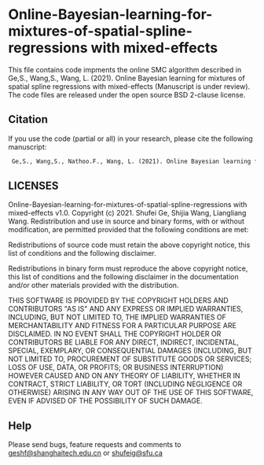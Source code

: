 # Online-Bayesian-learning-for-mixtures-of-spatial-spline-regressions with mixed-effects
This file contains code impments the online SMC algorithm described in Ge,S., Wang,S., Wang, L. (2021). Online Bayesian learning for mixtures of spatial spline regressions with mixed-effects (Manuscript is under review). The code files are released under the open source BSD 2-clause license.

## Citation
If you use the code (partial or all) in your research, please cite the following manuscript:
```diff
 Ge,S., Wang,S., Nathoo.F., Wang, L. (2021). Online Bayesian learning for mixtures of spatial spline regressions with mixed-effects.
```
 
 

## LICENSES
Online-Bayesian-learning-for-mixtures-of-spatial-spline-regressions with mixed-effects v1.0. Copyright (c) 2021. Shufei Ge, Shijia Wang, Liangliang Wang.
Redistribution and use in source and binary forms, with or without modification, are permitted provided that the following conditions are met:

Redistributions of source code must retain the above copyright notice, this list of conditions and the following disclaimer.

Redistributions in binary form must reproduce the above copyright notice, this list of conditions and the following disclaimer in the documentation and/or other materials provided with the distribution.

THIS SOFTWARE IS PROVIDED BY THE COPYRIGHT HOLDERS AND CONTRIBUTORS "AS IS" AND ANY EXPRESS OR IMPLIED WARRANTIES, INCLUDING, BUT NOT LIMITED TO, THE IMPLIED WARRANTIES OF MERCHANTABILITY AND FITNESS FOR A PARTICULAR PURPOSE ARE DISCLAIMED. IN NO EVENT SHALL THE COPYRIGHT HOLDER OR CONTRIBUTORS BE LIABLE FOR ANY DIRECT, INDIRECT, INCIDENTAL, SPECIAL, EXEMPLARY, OR CONSEQUENTIAL DAMAGES (INCLUDING, BUT NOT LIMITED TO, PROCUREMENT OF SUBSTITUTE GOODS OR SERVICES; LOSS OF USE, DATA, OR PROFITS; OR BUSINESS INTERRUPTION) HOWEVER CAUSED AND ON ANY THEORY OF LIABILITY, WHETHER IN CONTRACT, STRICT LIABILITY, OR TORT (INCLUDING NEGLIGENCE OR OTHERWISE) ARISING IN ANY WAY OUT OF THE USE OF THIS SOFTWARE, EVEN IF ADVISED OF THE POSSIBILITY OF SUCH DAMAGE.

## Help
Please send bugs, feature requests and comments to geshf@shanghaitech.edu.cn or shufeig@sfu.ca
